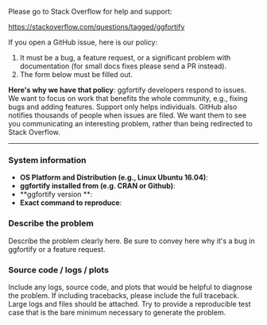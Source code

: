 Please go to Stack Overflow for help and support:

https://stackoverflow.com/questions/tagged/ggfortify

If you open a GitHub issue, here is our policy:

1. It must be a bug, a feature request, or a significant problem with documentation (for small docs fixes please send a PR instead).
2. The form below must be filled out.

**Here's why we have that policy**: ggfortify developers respond to issues. We want to focus on work that benefits the whole community, e.g., fixing bugs and adding features. Support only helps individuals. GitHub also notifies thousands of people when issues are filed. We want them to see you communicating an interesting problem, rather than being redirected to Stack Overflow.

------------------------

### System information
- **OS Platform and Distribution (e.g., Linux Ubuntu 16.04)**:
- **ggfortify installed from (e.g. CRAN or Github)**:
- **ggfortify version **:
- **Exact command to reproduce**:

### Describe the problem
Describe the problem clearly here. Be sure to convey here why it's a bug in ggfortify or a feature request.

### Source code / logs / plots
Include any logs, source code, and plots that would be helpful to diagnose the problem. If including tracebacks, please include the full traceback. Large logs and files should be attached. Try to provide a reproducible test case that is the bare minimum necessary to generate the problem.
